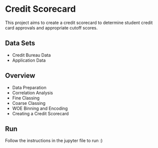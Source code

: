 # Credit Scorecard

This project aims to create a credit scorecard to determine student credit card approvals and appropriate cutoff scores.

## Data Sets

- Credit Bureau Data
- Application Data

## Overview

- Data Preparation
- Correlation Analysis
- Fine Classing
- Coarse Classing
- WOE Binning and Encoding
- Creating a Credit Scorecard

## Run
Follow the instructions in the jupyter file to run :)


